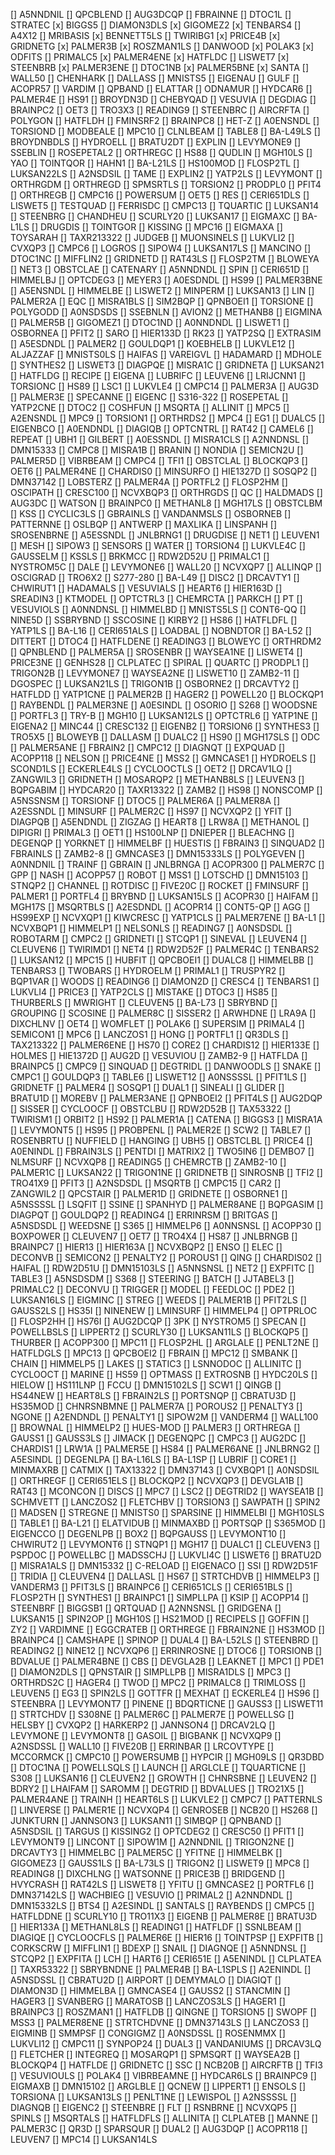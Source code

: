 [] A5NNDNIL
[] QPCBLEND
[] AUG3DCQP
[] FBRAINNE
[] DTOC1L
[] STRATEC
[x] BIGGS5
[] DIAMON3DLS
[x] GIGOMEZ2
[x] TENBARS4
[] A4X12
[] MRIBASIS
[x] BENNETT5LS
[] TWIRIBG1
[x] PRICE4B
[x] GRIDNETG
[x] PALMER3B
[x] ROSZMAN1LS
[] DANWOOD
[x] POLAK3
[x] ODFITS
[] PRIMALC5
[x] PALMER4ENE
[x] HATFLDC
[] LISWET7
[x] STEENBRB
[x] PALMER3ENE
[] DTOC1NB
[x] PALMER5BNE
[x] SANTA
[] WALL50
[] CHENHARK
[] DALLASS
[] MNISTS5
[] EIGENAU
[] GULF
[] ACOPR57
[] VARDIM
[] QPBAND
[] ELATTAR
[] ODNAMUR
[] HYDCAR6
[] PALMER4E
[] HS91
[] BROYDN3D
[] CHEBYQAD
[] VESUVIA
[] DEGDIAG
[] BRAINPC2
[] OET3
[] TRO3X3
[] READING9
[] STEENBRC
[] AIRCRFTA
[] POLYGON
[] HATFLDH
[] FMINSRF2
[] BRAINPC8
[] HET-Z
[] A0ENSNDL
[] TORSIOND
[] MODBEALE
[] MPC10
[] CLNLBEAM
[] TABLE8
[] BA-L49LS
[] BROYDNBDLS
[] HYDROELL
[] BRATU2DT
[] EXPLIN
[] LEVYMONE9
[] SSEBLIN
[] ROSEPETAL2
[] ORTHREGC
[] HS88
[] QUDLIN
[] MGH10LS
[] YAO
[] TOINTQOR
[] HAHN1
[] BA-L21LS
[] HS100MOD
[] FLOSP2TL
[] LUKSAN22LS
[] A2NSDSIL
[] TAME
[] EXPLIN2
[] YATP2LS
[] LEVYMONT
[] ORTHRGDM
[] ORTHREGD
[] SPMSRTLS
[] TORSION2
[] PRODPL0
[] PFIT4
[] ORTHREGB
[] CMPC16
[] POWERSUM
[] OET5
[] RES
[] CERI651DLS
[] LISWET5
[] TESTQUAD
[] FERRISDC
[] CMPC13
[] TQUARTIC
[] LUKSAN14
[] STEENBRG
[] CHANDHEU
[] SCURLY20
[] LUKSAN17
[] EIGMAXC
[] BA-L1LS
[] DRUGDIS
[] TOINTGOR
[] KISSING
[] MPC16
[] EIGMAXA
[] TOYSARAH
[] TAXR213322
[] JUDGEB
[] MUONSINELS
[] LUKVLI2
[] CVXQP3
[] CMPC6
[] LOGROS
[] SIPOW4
[] LUKSAN17LS
[] MANCINO
[] DTOC1NC
[] MIFFLIN2
[] GRIDNETD
[] RAT43LS
[] FLOSP2TM
[] BLOWEYA
[] NET3
[] OBSTCLAE
[] CATENARY
[] A5NNDNDL
[] SPIN
[] CERI651D
[] HIMMELBJ
[] OPTCDEG3
[] MEYER3
[] A0ESDNDL
[] HS99
[] PALMER3BNE
[] A5ENSNDL
[] HIMMELBE
[] LISWET2
[] MINPERM
[] LUKSAN13
[] LIN
[] PALMER2A
[] EQC
[] MISRA1BLS
[] SIM2BQP
[] QPNBOEI1
[] TORSIONE
[] POLYGODD
[] A0NSDSDS
[] SSEBNLN
[] AVION2
[] METHANB8
[] EIGMINA
[] PALMER5B
[] GIGOMEZ1
[] DTOC1ND
[] A0NNDNDL
[] LISWET1
[] OSBORNEA
[] PFIT2
[] SARO
[] HIER133D
[] RK23
[] YATP2SQ
[] EXTRASIM
[] A5ESDNDL
[] PALMER2
[] GOULDQP1
[] KOEBHELB
[] LUKVLE12
[] ALJAZZAF
[] MNISTS0LS
[] HAIFAS
[] VAREIGVL
[] HADAMARD
[] MDHOLE
[] SYNTHES2
[] LISWET3
[] DIAGPQE
[] MISRA1C
[] GRIDNETA
[] LUKSAN21
[] HATFLDG
[] RECIPE
[] EIGENA
[] LUBRIFC
[] LEUVEN6
[] LRIJCNN1
[] TORSIONC
[] HS89
[] LSC1
[] LUKVLE4
[] CMPC14
[] PALMER3A
[] AUG3D
[] PALMER3E
[] SPECANNE
[] EIGENC
[] S316-322
[] ROSEPETAL
[] YATP2CNE
[] DTOC2
[] COSHFUN
[] MSQRTA
[] ALLINIT
[] MPC5
[] A2ENSNDL
[] MPC9
[] TORSION1
[] ORTHRDS2
[] MPC4
[] EG1
[] DUALC5
[] EIGENBCO
[] A0ENDNDL
[] DIAGIQB
[] OPTCNTRL
[] RAT42
[] CAMEL6
[] REPEAT
[] UBH1
[] GILBERT
[] A0ESSNDL
[] MISRA1CLS
[] A2NNDNSL
[] DMN15333
[] CMPC8
[] MISRA1B
[] BRANIN
[] NONDIA
[] SEMICN2U
[] PALMER5D
[] VIBRBEAM
[] CMPC4
[] TFI1
[] OBSTCLAL
[] BLOCKQP3
[] OET6
[] PALMER4NE
[] CHARDIS0
[] MINSURFO
[] HIE1327D
[] SOSQP2
[] DMN37142
[] LOBSTERZ
[] PALMER4A
[] PORTFL2
[] FLOSP2HM
[] OSCIPATH
[] CRESC100
[] NCVXBQP3
[] ORTHRGDS
[] QC
[] HALDMADS
[] AUG3DC
[] WATSON
[] BRAINPC0
[] METHANL8
[] MGH17LS
[] OBSTCLBM
[] KSS
[] CYCLIC3LS
[] GBRAINLS
[] VANDANMSLS
[] OSBORNEB
[] PATTERNNE
[] OSLBQP
[] ANTWERP
[] MAXLIKA
[] LINSPANH
[] SROSENBRNE
[] A5ESSNDL
[] JNLBRNG1
[] DRUGDISE
[] NET1
[] LEUVEN1
[] MESH
[] SIPOW3
[] SENSORS
[] WATER
[] TORSION4
[] LUKVLE4C
[] GAUSSELM
[] KSSLS
[] BRKMCC
[] RDW2D52U
[] PRIMALC1
[] NYSTROM5C
[] DALE
[] LEVYMONE6
[] WALL20
[] NCVXQP7
[] ALLINQP
[] OSCIGRAD
[] TRO6X2
[] S277-280
[] BA-L49
[] DISC2
[] DRCAVTY1
[] CHWIRUT1
[] HADAMALS
[] VESUVIALS
[] HEART6
[] HIER163D
[] SREADIN3
[] KTMODEL
[] OPTCTRL3
[] CHEMRCTA
[] PARKCH
[] PT
[] VESUVIOLS
[] A0NNDNSL
[] HIMMELBD
[] MNISTS5LS
[] CONT6-QQ
[] NINE5D
[] SSBRYBND
[] SSCOSINE
[] KIRBY2
[] HS86
[] HATFLDFL
[] YATP1LS
[] BA-L16
[] CERI651ALS
[] LOADBAL
[] NOBNDTOR
[] BA-L52
[] DITTERT
[] DTOC4
[] HATFLDENE
[] READING3
[] BLOWEYC
[] ORTHRDM2
[] QPNBLEND
[] PALMER5A
[] SROSENBR
[] WAYSEA1NE
[] LISWET4
[] PRICE3NE
[] GENHS28
[] CLPLATEC
[] SPIRAL
[] QUARTC
[] PRODPL1
[] TRIGON2B
[] LEVYMONE7
[] WAYSEA2NE
[] LISWET10
[] ZAMB2-11
[] DGOSPEC
[] LUKSAN21LS
[] TRIGON1B
[] OSBORNE2
[] DRCAVTY2
[] HATFLDD
[] YATP1CNE
[] PALMER2B
[] HAGER2
[] POWELL20
[] BLOCKQP1
[] RAYBENDL
[] PALMER3NE
[] A0ESINDL
[] OSORIO
[] S268
[] WOODSNE
[] PORTFL3
[] TRY-B
[] MGH10
[] LUKSAN12LS
[] OPTCTRL6
[] YATP1NE
[] EIGENA2
[] MINC44
[] CRESC132
[] EIGENB2
[] TORSION6
[] SYNTHES3
[] TRO5X5
[] BLOWEYB
[] DALLASM
[] DUALC2
[] HS90
[] MGH17SLS
[] ODC
[] PALMER5ANE
[] FBRAIN2
[] CMPC12
[] DIAGNQT
[] EXPQUAD
[] ACOPP118
[] NELSON
[] PRICE4NE
[] MSS2
[] GMNCASE1
[] HYDROELS
[] SCOND1LS
[] ECKERLE4LS
[] CYCLOOCTLS
[] OET2
[] DRCAV1LQ
[] ZANGWIL3
[] GRIDNETH
[] MOSARQP2
[] METHANB8LS
[] LEUVEN3
[] BQPGABIM
[] HYDCAR20
[] TAXR13322
[] ZAMB2
[] HS98
[] NONSCOMP
[] A5NSSNSM
[] TORSIONF
[] DTOC5
[] PALMER6A
[] PALMER8A
[] A2ESSNDL
[] MINSURF
[] PALMER2C
[] HS97
[] NCVXQP2
[] YFIT
[] DIAGPQB
[] A5ENDNDL
[] ZIGZAG
[] HEART8
[] LRW8A
[] METHANOL
[] DIPIGRI
[] PRIMAL3
[] OET1
[] HS100LNP
[] DNIEPER
[] BLEACHNG
[] DEGENQP
[] YORKNET
[] HIMMELBF
[] HUESTIS
[] FBRAIN3
[] SINQUAD2
[] FBRAINLS
[] ZAMB2-8
[] GMNCASE3
[] DMN15333LS
[] POLYGEVEN
[] A0NNDNIL
[] TRAINF
[] GBRAIN
[] JNLBRNGA
[] ACOPR300
[] PALMER7C
[] GPP
[] NASH
[] ACOPP57
[] ROBOT
[] MSS1
[] LOTSCHD
[] DMN15103
[] STNQP2
[] CHANNEL
[] ROTDISC
[] FIVE20C
[] ROCKET
[] FMINSURF
[] PALMER1
[] PORTFL4
[] BRYBND
[] LUKSAN15LS
[] ACOPR30
[] HAIFAM
[] MGH17S
[] MSQRTBLS
[] A2ESDNDL
[] ACOPR14
[] CONT5-QP
[] AGG
[] HS99EXP
[] NCVXQP1
[] KIWCRESC
[] YATP1CLS
[] PALMER7ENE
[] BA-L1
[] NCVXBQP1
[] HIMMELP1
[] NELSONLS
[] READING7
[] A0NSDSDL
[] ROBOTARM
[] CMPC2
[] GRIDNETI
[] STCQP1
[] SINEVAL
[] LEUVEN4
[] CLEUVEN6
[] TWIRIMD1
[] NET4
[] RDW2D52F
[] PALMER4C
[] TENBARS2
[] LUKSAN12
[] MPC15
[] HUBFIT
[] QPCBOEI1
[] DUALC8
[] HIMMELBB
[] TENBARS3
[] TWOBARS
[] HYDROELM
[] PRIMAL1
[] TRUSPYR2
[] BQP1VAR
[] WOODS
[] READING6
[] DIAMON2D
[] CRESC4
[] TENBARS1
[] LUKVLI4
[] PRICE3
[] YATP2CLS
[] MISTAKE
[] DTOC3
[] HS85
[] THURBERLS
[] MWRIGHT
[] CLEUVEN5
[] BA-L73
[] SBRYBND
[] GROUPING
[] SCOSINE
[] PALMER8C
[] SISSER2
[] ARWHDNE
[] LRA9A
[] DIXCHLNV
[] OET4
[] WOMFLET
[] POLAK6
[] SUPERSIM
[] PRIMAL4
[] SEMICON1
[] MPC6
[] LANCZOS1
[] HONG
[] PORTFL1
[] QR3DLS
[] TAX213322
[] PALMER6ENE
[] HS70
[] CORE2
[] CHARDIS12
[] HIER133E
[] HOLMES
[] HIE1372D
[] AUG2D
[] VESUVIOU
[] ZAMB2-9
[] HATFLDA
[] BRAINPC5
[] CMPC9
[] SINQUAD
[] DEGTRIDL
[] DANWOODLS
[] SNAKE
[] CMPC1
[] GOULDQP3
[] TABLE6
[] LISWET12
[] A0NSSSSL
[] PFIT1LS
[] GRIDNETF
[] PALMER4
[] SOSQP1
[] DUAL1
[] SINEALI
[] GLIDER
[] BRATU1D
[] MOREBV
[] PALMER3ANE
[] QPNBOEI2
[] PFIT4LS
[] AUG2DQP
[] SISSER
[] CYCLOOCF
[] OBSTCLBU
[] RDW2D52B
[] TAX53322
[] TWIRISM1
[] ORBIT2
[] HS92
[] PALMER1A
[] CATENA
[] BIGGS3
[] MISRA1A
[] LEVYMONT5
[] HS95
[] PROBPENL
[] PALMER2E
[] SCW2
[] TABLE7
[] ROSENBRTU
[] NUFFIELD
[] HANGING
[] UBH5
[] OBSTCLBL
[] PRICE4
[] A0ENINDL
[] FBRAIN3LS
[] PENTDI
[] MATRIX2
[] TWO5IN6
[] DEMBO7
[] NLMSURF
[] NCVXQP8
[] READING5
[] CHEMRCTB
[] ZAMB2-10
[] PALMER1C
[] LUKSAN22
[] TRIGON1NE
[] GRIDNETB
[] SINROSNB
[] TFI2
[] TRO41X9
[] PFIT3
[] A2NSDSDL
[] MSQRTB
[] CMPC15
[] CAR2
[] ZANGWIL2
[] QPCSTAIR
[] PALMER1D
[] GRIDNETE
[] OSBORNE1
[] A5NSSSSL
[] LSQFIT
[] SSINE
[] SPANHYD
[] PALMER8ANE
[] BQPGASIM
[] DIAGPQT
[] GOULDQP2
[] READING4
[] ERRINRSM
[] BRITGAS
[] A5NSDSDL
[] WEEDSNE
[] S365
[] HIMMELP6
[] A0NNSNSL
[] ACOPP30
[] BOXPOWER
[] CLEUVEN7
[] OET7
[] TRO4X4
[] HS87
[] JNLBRNGB
[] BRAINPC7
[] HIER13
[] HIER163A
[] NCVXBQP2
[] ENSO
[] ELEC
[] DECONVB
[] SEMICON2
[] PENALTY2
[] POROUS1
[] QING
[] CHARDIS02
[] HAIFAL
[] RDW2D51U
[] DMN15103LS
[] A5NNSNSL
[] NET2
[] EXPFITC
[] TABLE3
[] A5NSDSDM
[] S368
[] STEERING
[] BATCH
[] JJTABEL3
[] PRIMALC2
[] DECONVU
[] TRIGGER
[] MODEL
[] FEEDLOC
[] PDE2
[] LUKSAN16LS
[] EIGMINC
[] STREG
[] WEEDS
[] PALMER1B
[] PFIT2LS
[] GAUSS2LS
[] HS35I
[] NINENEW
[] LMINSURF
[] HIMMELP4
[] OPTPRLOC
[] FLOSP2HH
[] HS76I
[] AUG2DCQP
[] 3PK
[] NYSTROM5
[] SPECAN
[] POWELLBSLS
[] LIPPERT2
[] SCURLY30
[] LUKSAN11LS
[] BLOCKQP5
[] THURBER
[] ACOPP300
[] MPC11
[] FLOSP2HL
[] ARGLALE
[] PENLT2NE
[] HATFLDGLS
[] MPC13
[] QPCBOEI2
[] FBRAIN
[] MPC12
[] SMBANK
[] CHAIN
[] HIMMELP5
[] LAKES
[] STATIC3
[] LSNNODOC
[] ALLINITC
[] CYCLOOCT
[] MARINE
[] HS59
[] OPTMASS
[] EXTROSNB
[] HYDC20LS
[] HIELOW
[] HS111LNP
[] FCCU
[] DMN15102LS
[] SCW1
[] QINGB
[] HS44NEW
[] HEART8LS
[] FBRAIN2LS
[] PORTSNQP
[] CBRATU3D
[] HS35MOD
[] CHNRSNBMNE
[] PALMER7A
[] POROUS2
[] PENALTY3
[] NGONE
[] A2ENDNDL
[] PENALTY1
[] SIPOW2M
[] VANDERM4
[] WALL100
[] BROWNAL
[] HIMMELP2
[] HUES-MOD
[] PALMER3
[] ORTHREGA
[] GAUSS1
[] GAUSS3LS
[] JIMACK
[] DEGENQPC
[] CMPC3
[] AUG2DC
[] CHARDIS1
[] LRW1A
[] PALMER5E
[] HS84
[] PALMER6ANE
[] JNLBRNG2
[] A5ESINDL
[] DEGENLPA
[] BA-L16LS
[] BA-L1SP
[] LUBRIF
[] CORE1
[] MINMAXRB
[] CATMIX
[] TAX13322
[] DMN37143
[] CVXBQP1
[] A0NSDSIL
[] ORTHREGF
[] CERI651ELS
[] BLOCKQP2
[] NCVXQP3
[] DEVGLA1B
[] RAT43
[] MCONCON
[] DISCS
[] MPC7
[] LSC2
[] DEGTRID2
[] WAYSEA1B
[] SCHMVETT
[] LANCZOS2
[] FLETCHBV
[] TORSION3
[] SAWPATH
[] SPIN2
[] MADSEN
[] STREGNE
[] MNISTS0
[] SPARSINE
[] HIMMELBI
[] MGH10SLS
[] TABLE1
[] BA-L21
[] ELATVIDUB
[] MINMAXBD
[] PORTSQP
[] S365MOD
[] EIGENCCO
[] DEGENLPB
[] BOX2
[] BQPGAUSS
[] LEVYMONT10
[] CHWIRUT2
[] LEVYMONT6
[] STNQP1
[] MGH17
[] DUALC1
[] CLEUVEN3
[] PSPDOC
[] POWELLBC
[] MADSSCHJ
[] LUKVLI4C
[] LISWET6
[] BRATU2D
[] MISRA1ALS
[] DMN15332
[] C-RELOAD
[] EIGENACO
[] SSI
[] RDW2D51F
[] TRIDIA
[] CLEUVEN4
[] DALLASL
[] HS67
[] STRTCHDVB
[] HIMMELP3
[] VANDERM3
[] PFIT3LS
[] BRAINPC6
[] CERI651CLS
[] CERI651BLS
[] FLOSP2TH
[] SYNTHES1
[] BRAINPC1
[] SIMPLLPA
[] KSIP
[] ACOPP14
[] STEENBRF
[] BIGGSB1
[] QRTQUAD
[] A2NNSNSL
[] GRIDGENA
[] LUKSAN15
[] SPIN2OP
[] MGH10S
[] HS21MOD
[] RECIPELS
[] GOFFIN
[] ZY2
[] VARDIMNE
[] EGGCRATEB
[] ORTHREGE
[] FBRAIN2NE
[] HS3MOD
[] BRAINPC4
[] CAMSHAPE
[] SPINOP
[] DUAL4
[] BA-L52LS
[] STEENBRD
[] READING2
[] NINE12
[] NCVXQP6
[] ERRINROSNE
[] DTOC6
[] TORSIONB
[] BDVALUE
[] PALMER4BNE
[] CBS
[] DEVGLA2B
[] LEAKNET
[] MPC1
[] PDE1
[] DIAMON2DLS
[] QPNSTAIR
[] SIMPLLPB
[] MISRA1DLS
[] MPC3
[] ORTHRDS2C
[] HAGER4
[] TWOD
[] MPC2
[] PRIMALC8
[] TRIMLOSS
[] LEUVEN5
[] EG3
[] SPIN2LS
[] GOTTFR
[] MEXHAT
[] ECKERLE4
[] HS96
[] STEENBRA
[] LEVYMONT7
[] PINENE
[] BDQRTICNE
[] GAUSS3
[] LISWET11
[] STRTCHDV
[] S308NE
[] PALMER6C
[] PALMER7E
[] POWELLSG
[] HELSBY
[] CVXQP2
[] HARKERP2
[] JANNSON4
[] DRCAV2LQ
[] LEVYMONE
[] LEVYMONT8
[] GASOIL
[] BIGBANK
[] NCVXQP9
[] A2NSDSSL
[] WALL10
[] FIVE20B
[] ERRINBAR
[] LRCOVTYPE
[] MCCORMCK
[] CMPC10
[] POWERSUMB
[] HYPCIR
[] MGH09LS
[] QR3DBD
[] DTOC1NA
[] POWELLSQLS
[] LAUNCH
[] ARGLCLE
[] TQUARTICNE
[] S308
[] LUKSAN16
[] CLEUVEN2
[] GROWTH
[] CHNRSBNE
[] LEUVEN2
[] BDRY2
[] LHAIFAM
[] SAROMM
[] DEGTRID
[] BDVALUES
[] TRO21X5
[] PALMER4ANE
[] TRAINH
[] HEART6LS
[] LUKVLE2
[] CMPC7
[] PATTERNLS
[] LINVERSE
[] PALMER1E
[] NCVXQP4
[] GENROSEB
[] NCB20
[] HS268
[] JUNKTURN
[] JANNSON3
[] LUKSAN11
[] SIMBQP
[] QPNBAND
[] A5NSDSIL
[] TARGUS
[] KISSING2
[] OPTCDEG2
[] CRESC50
[] PFIT1
[] LEVYMONT9
[] LINCONT
[] SIPOW1M
[] A2NNDNIL
[] TRIGON2NE
[] DRCAVTY3
[] HIMMELBC
[] PALMER5C
[] YFITNE
[] HIMMELBK
[] GIGOMEZ3
[] GAUSS1LS
[] BA-L73LS
[] TRIGON2
[] LISWET9
[] MPC8
[] READING8
[] DIXCHLNG
[] WATSONNE
[] PRICE3B
[] BRIDGEND
[] HVYCRASH
[] RAT42LS
[] LISWET8
[] YFITU
[] GMNCASE2
[] PORTFL6
[] DMN37142LS
[] WACHBIEG
[] VESUVIO
[] PRIMAL2
[] A2NNDNDL
[] DMN15332LS
[] BTS4
[] A2ESINDL
[] SANTALS
[] RAYBENDS
[] CMPC5
[] HATFLDDNE
[] SCURLY10
[] TRO11X3
[] EIGENB
[] PALMER8E
[] BRATU3D
[] HIER133A
[] METHANL8LS
[] READING1
[] HATFLDF
[] SSNLBEAM
[] DIAGIQE
[] CYCLOOCFLS
[] PALMER6E
[] HIER16
[] TOINTPSP
[] EXPFITB
[] CORKSCRW
[] MIFFLIN1
[] BDEXP
[] SNAIL
[] DIAGNQE
[] A5NNDNSL
[] STCQP2
[] EXPFITA
[] LCH
[] HART6
[] CERI651E
[] A5ENINDL
[] CLPLATEA
[] TAXR53322
[] SBRYBNDNE
[] PALMER4B
[] BA-L1SPLS
[] A2ENINDL
[] A5NSDSSL
[] CBRATU2D
[] AIRPORT
[] DEMYMALO
[] DIAGIQT
[] DIAMON3D
[] HIMMELBA
[] GMNCASE4
[] GAUSS2
[] STANCMIN
[] HAGER3
[] SVANBERG
[] MARATOSB
[] LANCZOS3LS
[] HAGER1
[] BRAINPC3
[] ROSZMAN1
[] HATFLDB
[] QINGNE
[] TORSION5
[] SWOPF
[] MSS3
[] PALMER8ENE
[] STRTCHDVNE
[] DMN37143LS
[] LANCZOS3
[] EIGMINB
[] SMMPSF
[] CONGIGMZ
[] A0NSDSSL
[] ROSENMMX
[] LUKVLI12
[] CMPC11
[] SYNPOP24
[] DUAL3
[] VANDANIUMS
[] DRCAV3LQ
[] FLETCHER
[] INTEGREQ
[] MOSARQP1
[] SPMSQRT
[] WAYSEA2B
[] BLOCKQP4
[] HATFLDE
[] GRIDNETC
[] SSC
[] NCB20B
[] AIRCRFTB
[] TFI3
[] VESUVIOULS
[] POLAK4
[] VIBRBEAMNE
[] HYDCAR6LS
[] BRAINPC9
[] EIGMAXB
[] DMN15102
[] ARGLBLE
[] QCNEW
[] LIPPERT1
[] ENSOLS
[] TORSIONA
[] LUKSAN13LS
[] PENLT1NE
[] LEWISPOL
[] A2NSSSSL
[] DIAGNQB
[] EIGENC2
[] STEENBRE
[] FLT
[] RSNBRNE
[] NCVXQP5
[] SPINLS
[] MSQRTALS
[] HATFLDFLS
[] ALLINITA
[] CLPLATEB
[] MANNE
[] PALMER3C
[] QR3D
[] SPARSQUR
[] DUAL2
[] AUG3DQP
[] ACOPR118
[] LEUVEN7
[] MPC14
[] LUKSAN14LS
